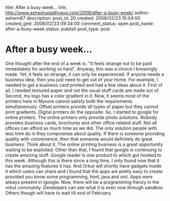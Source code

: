 title: After a busy week...
link: http://www.ashwinupadhyaya.com/2008/after-a-busy-week/
author: ashwin67
description: 
post_id: 20
created: 2008/02/23 15:04:00
created_gmt: 2008/02/23 09:34:00
comment_status: open
post_name: after-a-busy-week
status: publish
post_type: post

# After a busy week...

One thought after the end of a week is: "It feels strange not to be paid immediately for working so hard". Anyway, this was a choice I knowingly made. Yet, it feels so strange, it can only be experienced. If anyone needs a business idea, then you just need to get out of your home. For example, I needed to get a business card printed and had a few ideas about it. First of all, I needed textured paper and not the usual stuff cards are made out of. Second, my logo has a color gradient in it. Now, it seems most of the printers here in Mysore cannot satisfy both the requirements simultaneously. Offset printers provide all types of paper but they cannot print gradients. Digital printers do the opposite. So, I started to google for online printers. The online printers only provide photo solutions. Nobody provides business cards, brochures and other office related stuff. Not all offices can afford as much time as we did. The only solution people with less time do is they compromise about quality. If there is someone providing quality with convenience, then that someone would definitely do great business. Think about it. The online printing business is a great opportunity waiting to be exploited. Other than that, I found that google is continuing to create amazing stuff. Google reader is one product to which got hooked to this week. Although this is there since a long time, I only found now that it has the amazing features it has. And Orkut will shortly have gadgets inside it which users can share and I found that the apps are pretty easy to create provided you know some programming, html, java and xml. Apps were always present in igoogle. Now, there will be a programming frenzy in the orkut community. Developers can see what it is even now through sandbox. Others though will have to wait till end of February.